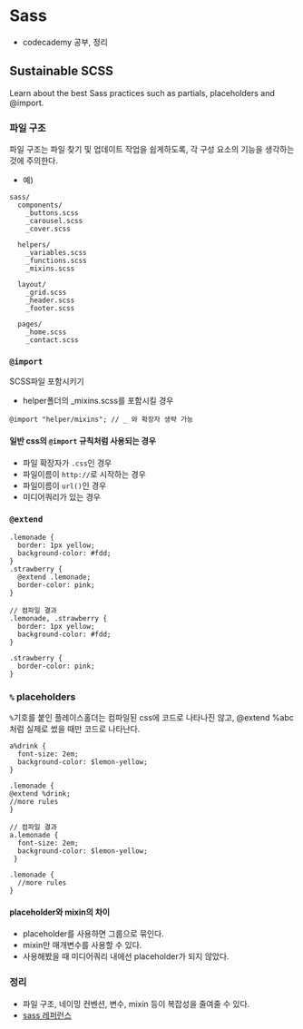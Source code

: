 # Sass
- codecademy 공부, 정리

## Sustainable SCSS
Learn about the best Sass practices such as partials, placeholders and @import.

### 파일 구조
파일 구조는 파일 찾기 및 업데이트 작업을 쉽게하도록, 각 구성 요소의 기능을 생각하는 것에 주의한다.

- 예) 
```
sass/
  components/
    _buttons.scss 
    _carousel.scss 
    _cover.scss     

  helpers/
    _variables.scss
    _functions.scss
    _mixins.scss

  layout/
    _grid.scss
    _header.scss
    _footer.scss

  pages/
    _home.scss
    _contact.scss
```

### `@import`
SCSS파일 포함시키기 

- helper폴더의 _mixins.scss를 포함시킬 경우 
```
@import "helper/mixins"; // _ 와 확장자 생략 가능 
```

#### 일반 css의 `@import` 규칙처럼 사용되는 경우 
- 파일 확장자가 `.css`인 경우
- 파일이름이 `http://`로 시작하는 경우
- 파일이름이 `url()`인 경우 
- 미디어쿼리가 있는 경우 

### `@extend`
```
.lemonade {
  border: 1px yellow;
  background-color: #fdd;
}
.strawberry {
  @extend .lemonade;
  border-color: pink;
}

// 컴파일 결과 
.lemonade, .strawberry {
  border: 1px yellow;
  background-color: #fdd;
}

.strawberry {
  border-color: pink;
}
```

### `%` placeholders
`%`기호를 붙인 플레이스홀더는 컴파일된 css에 코드로 나타나진 않고, @extend %abc 처럼 실제로 썼을 때만 코드로 나타난다. 

```
a%drink {
  font-size: 2em;
  background-color: $lemon-yellow;
}

.lemonade {
@extend %drink;
//more rules
}

// 컴파일 결과
a.lemonade {
  font-size: 2em;
  background-color: $lemon-yellow;
 }

.lemonade {
  //more rules
}
```

#### placeholder와 mixin의 차이
- placeholder를 사용하면 그룹으로 묶인다. 
- mixin만 매개변수를 사용할 수 있다. 
- 사용해봤을 때 미디어쿼리 내에선 placeholder가 되지 않았다. 

### 정리 
- 파일 구조, 네이밍 컨벤션, 변수, mixin 등이 복잡성을 줄여줄 수 있다. 
- [sass 레퍼런스](http://sass-lang.com/documentation/file.SASS_REFERENCE.html)